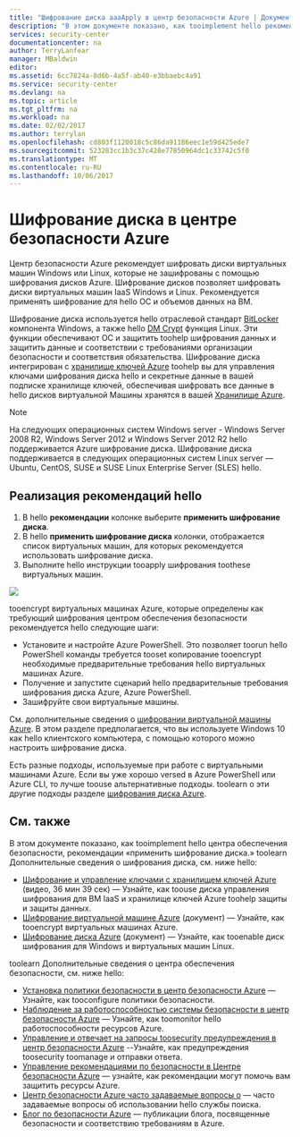 ```yaml
---
title: "Шифрование диска aaaApply в центр безопасности Azure | Документы Microsoft"
description: "В этом документе показано, как tooimplement hello рекомендации центра безопасности Azure ** применить шифрование диска **."
services: security-center
documentationcenter: na
author: TerryLanfear
manager: MBaldwin
editor: 
ms.assetid: 6cc7824a-8d6b-4a5f-ab40-e3bbaebc4a91
ms.service: security-center
ms.devlang: na
ms.topic: article
ms.tgt_pltfrm: na
ms.workload: na
ms.date: 02/02/2017
ms.author: terrylan
ms.openlocfilehash: cd803f1120018c5c86da91186eec1e59d425ede7
ms.sourcegitcommit: 523283cc1b3c37c428e77850964dc1c33742c5f0
ms.translationtype: MT
ms.contentlocale: ru-RU
ms.lasthandoff: 10/06/2017
---
```

# <a name="apply-disk-encryption-in-azure-security-center"></a>Шифрование диска в центре безопасности Azure
Центр безопасности Azure рекомендует шифровать диски виртуальных машин Windows или Linux, которые не зашифрованы с помощью шифрования дисков Azure. Шифрование дисков позволяет шифровать диски виртуальных машин IaaS Windows и Linux.  Рекомендуется применять шифрование для hello ОС и объемов данных на ВМ.

Шифрование диска используется hello отраслевой стандарт [BitLocker](https://technet.microsoft.com/library/cc732774.aspx) компонента Windows, а также hello [DM Crypt](https://en.wikipedia.org/wiki/Dm-crypt) функция Linux. Эти функции обеспечивают ОС и защитить toohelp шифрования данных и защитить данные и соответствии с требованиями организации безопасности и соответствия обязательства. Шифрование диска интегрирован с [хранилище ключей Azure](https://azure.microsoft.com/documentation/services/key-vault/) toohelp вы для управления ключами шифрования диска hello и секретные данные в вашей подписке хранилище ключей, обеспечивая шифровать все данные в hello дисков виртуальной Машины хранятся в вашей [ Хранилище Azure](https://azure.microsoft.com/documentation/services/storage/).

> [!NOTE]
> На следующих операционных систем Windows server - Windows Server 2008 R2, Windows Server 2012 и Windows Server 2012 R2 hello поддерживается Azure шифрование диска. Шифрование диска поддерживается в следующих операционных систем Linux server — Ubuntu, CentOS, SUSE и SUSE Linux Enterprise Server (SLES) hello.
>
>

## <a name="implement-hello-recommendation"></a>Реализация рекомендаций hello
1. В hello **рекомендации** колонке выберите **применить шифрование диска**.
2. В hello **применить шифрование диска** колонки, отображается список виртуальных машин, для которых рекомендуется использовать шифрование диска.
3. Выполните hello инструкции tooapply шифрования toothese виртуальных машин.

![][1]

tooencrypt виртуальных машинах Azure, которые определены как требующий шифрования центром обеспечения безопасности рекомендуется hello следующие шаги:

* Установите и настройте Azure PowerShell. Это позволяет toorun hello PowerShell команды требуется tooset копирование tooencrypt необходимые предварительные требования hello виртуальных машинах Azure.
* Получение и запустите сценарий hello предварительные требования шифрования диска Azure, Azure PowerShell.
* Зашифруйте свои виртуальные машины.

См. дополнительные сведения о [шифровании виртуальной машины Azure](security-center-disk-encryption.md).  В этом разделе предполагается, что вы используете Windows 10 как hello клиентского компьютера, с помощью которого можно настроить шифрование диска.

Есть разные подходы, используемые при работе с виртуальными машинами Azure. Если вы уже хорошо versed в Azure PowerShell или Azure CLI, то лучше toouse альтернативные подходы. toolearn о эти другие подходы разделе [шифрования диска Azure](../security/azure-security-disk-encryption.md).

## <a name="see-also"></a>См. также
В этом документе показано, как tooimplement hello центра обеспечения безопасности, рекомендации «применить шифрование диска.» toolearn Дополнительные сведения о шифрования диска, см. ниже hello:

* [Шифрование и управление ключами с хранилищем ключей Azure](https://azure.microsoft.com/documentation/videos/azurecon-2015-encryption-and-key-management-with-azure-key-vault/) (видео, 36 мин 39 сек) — Узнайте, как toouse диска управления шифрования для ВМ IaaS и хранилище ключей Azure toohelp защиты и защиты данных.
* [Шифрование виртуальной машине Azure](security-center-disk-encryption.md) (документ) — Узнайте, как tooencrypt виртуальных машинах Azure.
* [Шифрование диска Azure](../security/azure-security-disk-encryption.md) (документ) — Узнайте, как tooenable диск шифрования для Windows и виртуальных машин Linux.

toolearn Дополнительные сведения о центра обеспечения безопасности, см. ниже hello:

* [Установка политики безопасности в центр безопасности Azure](security-center-policies.md) — Узнайте, как tooconfigure политики безопасности.
* [Наблюдение за работоспособностью системы безопасности в центр безопасности Azure](security-center-monitoring.md) — Узнайте, как toomonitor hello работоспособности ресурсов Azure.
* [Управление и отвечает на запросы toosecurity предупреждения в центр безопасности Azure](security-center-managing-and-responding-alerts.md) --Узнайте, как предупреждения toosecurity toomanage и отправки ответа.
* [Управление рекомендациями по безопасности в Центре безопасности Azure](security-center-recommendations.md) — узнайте, как рекомендации могут помочь вам защитить ресурсы Azure.
* [Центр безопасности Azure часто задаваемые вопросы о](security-center-faq.md) — часто задаваемые вопросы об использовании hello службы поиска.
* [Блог по безопасности Azure](http://blogs.msdn.com/b/azuresecurity/) — публикации блога, посвященные безопасности и соответствию требованиям в Azure.

<!--Image references-->
[1]: ./media/security-center-apply-disk-encryption/apply-disk-encryption.png

